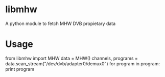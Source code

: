 libmhw
======

A python module to fetch MHW DVB propietary data

Usage
=====

from libmhw import MHW
data = MHW()
channels, programs = data.scan_stream("/dev/dvb/adapter0/demux0")
for program in program:
    print program
